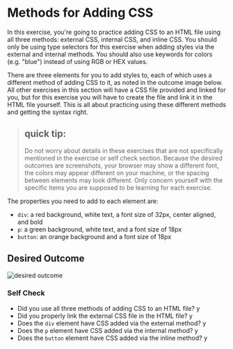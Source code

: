 # Methods for Adding CSS

In this exercise, you're going to practice adding CSS to an HTML file using all three methods: external CSS, internal CSS, and inline CSS. You should only be using type selectors for this exercise when adding styles via the external and internal methods. You should also use keywords for colors (e.g. "blue") instead of using RGB or HEX values.

There are three elements for you to add styles to, each of which uses a different method of adding CSS to it, as noted in the outcome image below. All other exercises in this section will have a CSS file provided and linked for you, but for this exercise you will have to create the file and link it in the HTML file yourself. This is all about practicing using these different methods and getting the syntax right.

> ## quick tip:
>
> Do not worry about details in these exercises that are not specifically mentioned in the exercise or self check section. Because the desired outcomes are screenshots, your browser may show a different font, the colors may appear different on your machine, or the spacing between elements may look different. Only concern yourself with the specific items you are supposed to be learning for each exercise.

The properties you need to add to each element are:

- `div`: a red background, white text, a font size of 32px, center aligned, and bold
- `p`: a green background, white text, and a font size of 18px
- `button`: an orange background and a font size of 18px

## Desired Outcome

![desired outcome](./desired-outcome.png)

### Self Check

- Did you use all three methods of adding CSS to an HTML file? y
- Did you properly link the external CSS file in the HTML file? y
- Does the `div` element have CSS added via the external method? y
- Does the `p` element have CSS added via the internal method? y
- Does the `button` element have CSS added via the inline method? y
